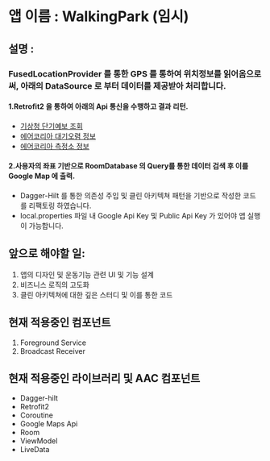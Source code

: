 # 앱 이름 : WalkingPark (임시) 

## 설명 :
### FusedLocationProvider 를 통한 GPS 를 통하여 위치정보를 읽어옴으로써, 아래의 DataSource 로 부터 데이터를 제공받아 처리합니다.  
#### 1.Retrofit2 을 통하여 아래의 Api 통신을 수행하고 결과 리턴.
- <a href="https://www.data.go.kr/tcs/dss/selectApiDataDetailView.do?publicDataPk=15084084">기상청 단기예보 조회<a> 
- <a href="https://www.data.go.kr/tcs/dss/selectApiDataDetailView.do?publicDataPk=15073861">에어코리아 대기오렴 정보<a>
- <a href="https://www.data.go.kr/tcs/dss/selectApiDataDetailView.do?publicDataPk=15073877">에어코리아 측정소 정보<a>
#### 2.사용자의 좌표 기반으로 RoomDatabase 의 Query를 통한 데이터 검색 후 이를 Google Map 에 출력. 
- Dagger-Hilt 를 통한 의존성 주입 및 클린 아키텍쳐 패턴을 기반으로 작성한 코드를 리팩토링 하였습니다.
- local.properties 파일 내 Google Api Key 및 Public Api Key 가 있어야 앱 실행이 가능합니다.
    
## 앞으로 해야할 일: 
1. 앱의 디자인 및 운동기능 관련 UI 및 기능 설계
2. 비즈니스 로직의 고도화
3. 클린 아키텍쳐에 대한 깊은 스터디 및 이를 통한 코드 

## 현재 적용중인 컴포넌트
1. Foreground Service 
2. Broadcast Receiver

## 현재 적용중인 라이브러리 및 AAC 컴포넌트
- Dagger-hilt
- Retrofit2
- Coroutine
- Google Maps Api
- Room
- ViewModel
- LiveData
